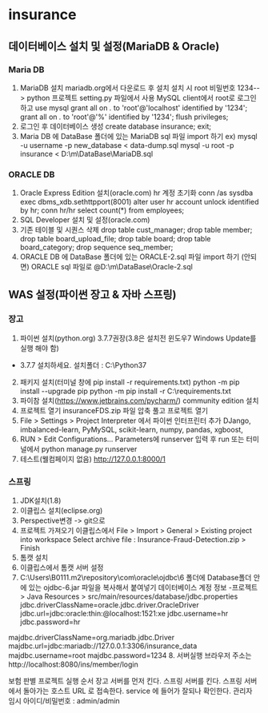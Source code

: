 # insurance

## 데이터베이스 설치 및 설정(MariaDB & Oracle)
### Maria DB
1. MariaDB 설치
mariadb.org에서 다운로드 후 설치
설치 시 root 비밀번호 1234--> python 프로젝트 setting.py 파일에서 사용
MySQL client에서 root로 로그인 하고
use mysql
grant all on *.* to 'root'@'localhost' identified by '1234';
grant all on *.* to 'root'@'%' identified by '1234';
flush privileges;
2. 로그인 후 데이터베이스 생성
create database insurance;
exit;
3. Maria DB 에 DataBase 폴더에 있는 MariaDB sql 파일 import 하기
ex) mysql -u username -p new_database < data-dump.sql
mysql -u root -p insurance < D:\m\DataBase\MariaDB.sql

### ORACLE DB
1. Oracle Express Edition 설치(oracle.com)
hr 계정 초기화
conn /as sysdba
exec dbms_xdb.sethttpport(8001)
alter user hr account unlock identified by hr;
conn hr/hr
select count(*) from employees;
2. SQL Developer 설치 및 설정(oracle.com)
3. 기존 테이블 및 시퀀스 삭제
drop table cust_manager;
drop table member;
drop table board_upload_file;
drop table board;
drop table board_category;
drop sequence seq_member;
4. ORACLE DB 에 DataBase 폴더에 있는 ORACLE-2.sql 파일 import 하기 (안되면) ORACLE sql 파일로
@D:\m\DataBase\Oracle-2.sql


## WAS 설정(파이썬 장고 & 자바 스프링)
### 장고
1. 파이썬 설치(python.org)
3.7.7권장(3.8은 설치전 윈도우7 Windows Update를 실행 해야 함)
* 3.7.7 설치하세요.
설치폴더 : C:\Python37
2. 패키지 설치(터미널 창에 pip install -r requirements.txt)
python -m pip install --upgrade pip
python -m pip install -r C:\requirements.txt
3. 파이참 설치(https://www.jetbrains.com/pycharm/)
community edition 설치
4. 프로젝트 열기
insuranceFDS.zip 파일 압축 풀고 프로젝트 열기
5. File > Settings > Project Interpreter 에서 파이썬 인터프린터 추가
DJango, imbalanced-learn, PyMySQL, scikit-learn, numpy, pandas, xgboost, 
6. RUN > Edit Configurations... 
Parameters에 runserver 입력 후 run
또는 터미널에서 python manage.py runserver
7. 테스트(웰컴페이지 없음)
http://127.0.0.1:8000/1

### 스프링
1. JDK설치(1.8)
2. 이클립스 설치(eclipse.org)
3. Perspective변경 -> git으로
4. 프로젝트 가져오기
이클립스에서 File > Import > General > Existing project into workspace
Select archive file : Insurance-Fraud-Detection.zip > Finish
5. 톰캣 설치
6. 이클립스에서 톰캣 서버 설정
7. C:\Users\B0111\.m2\repository\com\oracle\ojdbc\6 폴더에 Database폴더 안에 있는 ojdbc-6.jar 파일을 복사해서 붙여넣기
데이터베이스 계정 정보
 -프로젝트 > Java Resources > src/main/resources/database/jdbc.properties
jdbc.driverClassName=oracle.jdbc.driver.OracleDriver
jdbc.url=jdbc:oracle:thin:@localhost:1521:xe
jdbc.username=hr
jdbc.password=hr

majdbc.driverClassName=org.mariadb.jdbc.Driver
majdbc.url=jdbc:mariadb://127.0.0.1:3306/insurance_data
majdbc.username=root
majdbc.password=1234
8. 서버실행
브라우저 주소는 http://localhost:8080/ins/member/login


보험 판별 프로젝트 실행 순서
장고 서버를 먼저 킨다.
스프링 서버를 킨다.
스프링 서버에서 돌아가는 호스트 URL 로 접속한다.
service 에 들어가 잘되나 확인한다.
관리자 임시 아이디/비밀번호 : admin/admin

